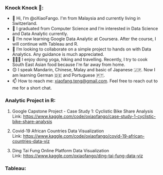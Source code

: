 ### Knock Knock 🐶:
- 👋 Hi, I’m @oXiaoFango. I'm from Malaysia and currently living in Switzerland.
- 👀 I graduated from Computer Science and I’m interested in Data Science and Data Analytic currently.
- 🌱 I’m now learning Google Data Analytic at Coursera. After the course, I will continue with Tableau and R.
- 💞️ I’m looking to collaborate on a simple project to hands on with Data Analytics. Any guidance is much appreciated.
- 🧘🏻‍♀️ I enjoy doing yoga, hiking and travelling. Recently, I try to cook South East Asian food because I'm far away from home. 
- 😊 I speak Mandarin, Chinese, Malay and basic of Japanese 🇯🇵. Now I am learning German 🇩🇪 and Portuguese 🇵🇹.
- 📫 How to reach me: xiaofang.teng@gmail.com. Feel free to reach out to me for a short chat.

<!---
oXiaoFango/oXiaoFango is a ✨ special ✨ repository because its `README.md` (this file) appears on your GitHub profile.
You can click the Preview link to take a look at your changes.
--->


### Analytic Project in R:
1. Google Capstone Project - Case Study 1: Cyclistic Bike Share Analysis \
   Link: https://www.kaggle.com/code/oxiaofango/case-study-1-cyclistic-bike-share-analysis
   
2. Covid-19 African Countries Data Visualization \
   Link: https://www.kaggle.com/code/oxiaofango/covid-19-african-countries-data-viz
   
3. Ding Tai Fung Online Platform Data Visualization\
   Link: https://www.kaggle.com/oxiaofango/ding-tai-fung-data-viz

### Tableau:

